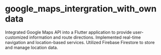 # google_maps_intergration_with_owndata
 Integrated Google Maps API into a Flutter application to provide user-customized information and route directions.  Implemented real-time navigation and location-based services.  Utilized Firebase Firestore to store and manage location data.

